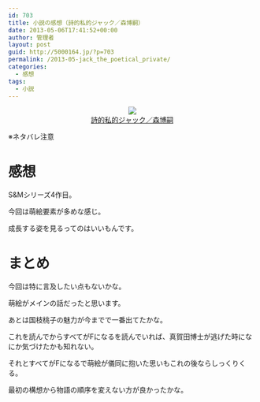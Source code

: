 ```yaml
---
id: 703
title: 小説の感想（詩的私的ジャック／森博嗣）
date: 2013-05-06T17:41:52+00:00
author: 管理者
layout: post
guid: http://5000164.jp/?p=703
permalink: /2013-05-jack_the_poetical_private/
categories:
  - 感想
tags:
  - 小説
---
```

<div style="text-align: center;">
  <a href="http://www.amazon.co.jp/gp/product/4062647060/ref=as_li_ss_il?ie=UTF8&#038;camp=247&#038;creative=7399&#038;creativeASIN=4062647060&#038;linkCode=as2&#038;tag=5000164-22"><img border="0" src="http://ws-fe.amazon-adsystem.com/widgets/q?_encoding=UTF8&#038;ASIN=4062647060&#038;Format=_SL160_&#038;ID=AsinImage&#038;MarketPlace=JP&#038;ServiceVersion=20070822&#038;WS=1&#038;tag=5000164-22" /><br /><span>詩的私的ジャック／森博嗣</span></a><img src="http://ir-jp.amazon-adsystem.com/e/ir?t=5000164-22&#038;l=as2&#038;o=9&#038;a=4062647060" width="1" height="1" border="0" alt="" style="border:none !important; margin:0px !important;" />
</div>

※ネタバレ注意

# 感想

S&#038;Mシリーズ4作目。
  
今回は萌絵要素が多めな感じ。
  
成長する姿を見るってのはいいもんです。

# まとめ

今回は特に言及したい点もないかな。
  
萌絵がメインの話だったと思います。
  
あとは国枝桃子の魅力が今までで一番出てたかな。
  
これを読んでからすべてがFになるを読んでいれば、真賀田博士が逃げた時になにか気づけたかも知れない。
  
それとすべてがFになるで萌絵が儀同に抱いた思いもこれの後ならしっくりくる。
  
最初の構想から物語の順序を変えない方が良かったかな。